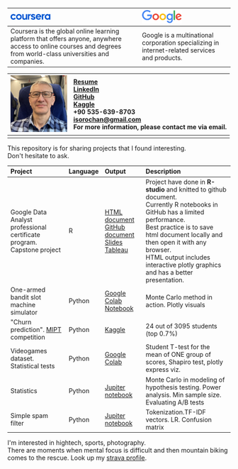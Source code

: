 | <img src="Resume/images/coursera.png" width="90"/> | <img src="Resume/images/Google.png" width="90"/> |
|:---|:---|
| Coursera is the global online learning platform that offers anyone, anywhere access to online courses and degrees from world-class universities and companies. | Google is a multinational corporation specializing in internet-related services and products. |

| <img src="Resume/images/LINKEDIN.jpeg" width="128"/>   | [Resume](/Resume/DA%20Resume.pdf) <br /> [LinkedIn](https://www.linkedin.com/in/igor-sorochan-3a1485264/) <br /> [GitHub](https://github.com/IgorBeHolder) <br /> [Kaggle](https://www.kaggle.com/igorsorochan/competitions) <br /> +90 535-639-8703 <br />[isorochan\@gmail.com](mailto:isorochan@gmail.com) <br /> For more information, please contact me via email. |
|-----|:---------------------------------------------------------------------------------------------------------------------------------------------------------------------------------------------------------------------------------------------------------------------------------------------------------------------------------------------------------------------------------|
|     |                                                                                                                                                                                                                                                                                                                                                                                  |

This repository is for sharing projects that I found interesting.  
Don't hesitate to ask.

| Project  | Language | Output  | Description  |
|:---|:---|:----|:-----|
| Google Data Analyst professional certificate program. <br />  Capstone project | R        | [HTML document](/Case_study/CS_3.html) <br /> [GitHub document](/Case_study/CS_3.md) <br /> [Slides](https://docs.google.com/presentation/d/1SfW3tptsrS7h582H443bq5B76kD1XkVBgsjMKCB3R9g/edit?usp=sharing) <br /> [Tableau](https://public.tableau.com/views/Google_DA_Certificate/Dashboard2?:language=en-US&:display_count=n&:origin=viz_share_link)       | Project have done in **R-studio** and knitted to github document. <br /> Currently R notebooks in GitHub has a limited performance. <br /> Best practice is to save html document locally  and then open it with any browser. <br /> HTML output includes interactive plotly graphics and has a better presentation. |
| One-armed bandit slot machine simulator                                                   | Python   | [Google Colab Notebook](https://colab.research.google.com/drive/1XGkMiF_dWvoNognW9dxFVx-6rfXnr1Y6?usp=sharing) | Monte Carlo method in action. Plotly visuals |
| "Churn prediction". [MIPT](https://mipt.ru/english/edu/phystechschools/psami) competition | Python   | [Kaggle](https://www.kaggle.com/igorsorochan/competitions)                                                     | 24 out of 3095 students (top 0.7%) |
|Videogames dataset. Statistical tests| Python| [Google Colab](https://drive.google.com/file/d/1ehe3XbOvpq1d9tNQI34P9WTMQ9yhlz5h/view?usp=sharing) | Student  T-test for the mean of ONE group of scores, Shapiro test, plotly express viz.|
|Statistics|Python|[Jupiter notebook](Notebooks/stats_Power_Min_sample_size_HW.ipynb)|Monte Carlo in modeling of hypothesis testing. Power analysis. Min sample size. Evaluating A/B tests|
|Simple spam filter|Python| [Jupiter notebook](Notebooks/Spam_filter.ipynb) |Tokenization.TF-IDF vectors. LR. Confusion matrix|

I'm interested in hightech, sports, photography.  
There are moments when mental focus is difficult  and then mountain biking comes to the rescue.
Look up my [strava profile](https://www.strava.com/athletes/2754950).
